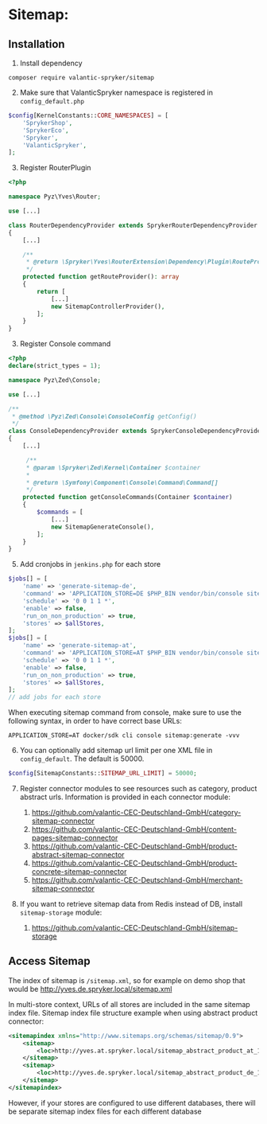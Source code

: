 # Sitemap:

## Installation

1. Install dependency
```
composer require valantic-spryker/sitemap
```

2. Make sure that ValanticSpryker namespace is registered in `config_default.php`

```php
$config[KernelConstants::CORE_NAMESPACES] = [
    'SprykerShop',
    'SprykerEco',
    'Spryker',
    'ValanticSpryker',
];
```

3. Register RouterPlugin
```php
<?php

namespace Pyz\Yves\Router;

use [...]

class RouterDependencyProvider extends SprykerRouterDependencyProvider
{
    [...]

    /**
     * @return \Spryker\Yves\RouterExtension\Dependency\Plugin\RouteProviderPluginInterface[]
     */
    protected function getRouteProvider(): array
    {
        return [
            [...]
            new SitemapControllerProvider(),
        ];
    }
}
```

3. Register Console command
```php
<?php
declare(strict_types = 1);

namespace Pyz\Zed\Console;

use [...]

/**
 * @method \Pyz\Zed\Console\ConsoleConfig getConfig()
 */
class ConsoleDependencyProvider extends SprykerConsoleDependencyProvider
{
    [...]

     /**
     * @param \Spryker\Zed\Kernel\Container $container
     *
     * @return \Symfony\Component\Console\Command\Command[]
     */
    protected function getConsoleCommands(Container $container)
    {
        $commands = [
            [...]
            new SitemapGenerateConsole(),
        ];
    }
}
```

5. Add cronjobs in `jenkins.php` for each store

```php
$jobs[] = [
    'name' => 'generate-sitemap-de',
    'command' => 'APPLICATION_STORE=DE $PHP_BIN vendor/bin/console sitemap:generate -vvv',
    'schedule' => '0 0 1 1 *',
    'enable' => false,
    'run_on_non_production' => true,
    'stores' => $allStores,
];
$jobs[] = [
    'name' => 'generate-sitemap-at',
    'command' => 'APPLICATION_STORE=AT $PHP_BIN vendor/bin/console sitemap:generate -vvv',
    'schedule' => '0 0 1 1 *',
    'enable' => false,
    'run_on_non_production' => true,
    'stores' => $allStores,
];
// add jobs for each store
```

When executing sitemap command from console, make sure to use the following syntax, in order to have correct base URLs:

`APPLICATION_STORE=AT docker/sdk cli console sitemap:generate -vvv`

6. You can optionally add sitemap url limit per one XML file in `config_default`. The default is 50000.

```php
$config[SitemapConstants::SITEMAP_URL_LIMIT] = 50000;
```

7. Register connector modules to see resources such as category, product abstract urls. Information is provided in each
   connector module:
   1. https://github.com/valantic-CEC-Deutschland-GmbH/category-sitemap-connector
   2. https://github.com/valantic-CEC-Deutschland-GmbH/content-pages-sitemap-connector
   3. https://github.com/valantic-CEC-Deutschland-GmbH/product-abstract-sitemap-connector
   4. https://github.com/valantic-CEC-Deutschland-GmbH/product-concrete-sitemap-connector
   5. https://github.com/valantic-CEC-Deutschland-GmbH/merchant-sitemap-connector

8. If you want to retrieve sitemap data from Redis instead of DB, install `sitemap-storage` module:
   1. https://github.com/valantic-CEC-Deutschland-GmbH/sitemap-storage

## Access Sitemap

The index of sitemap is `/sitemap.xml`, so for example on demo shop that would be http://yves.de.spryker.local/sitemap.xml

In multi-store context, URLs of all stores are included in the same sitemap index file.
Sitemap index file structure example when using abstract product connector:

```xml
<sitemapindex xmlns="http://www.sitemaps.org/schemas/sitemap/0.9">
    <sitemap>
        <loc>http://yves.at.spryker.local/sitemap_abstract_product_at_1.xml</loc> # AT store URLs
    </sitemap>
    <sitemap>
        <loc>http://yves.de.spryker.local/sitemap_abstract_product_de_1.xml</loc> # DE store URLs
    </sitemap>
</sitemapindex>
```

However, if your stores are configured to use different databases, there will be separate sitemap index files for each different database
